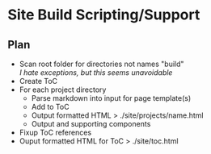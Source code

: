 # Site Build Scripting/Support

## Plan

- Scan root folder for directories not names "build"  
*I hate exceptions, but this seems unavoidable*
- Create ToC
- For each project directory
  - Parse markdown into input for page template(s)
  - Add to ToC
  - Output formatted HTML > ./site/projects/name.html
  - Output and supporting components
- Fixup ToC references
- Ouput formatted HTML for ToC > ./site/toc.html
